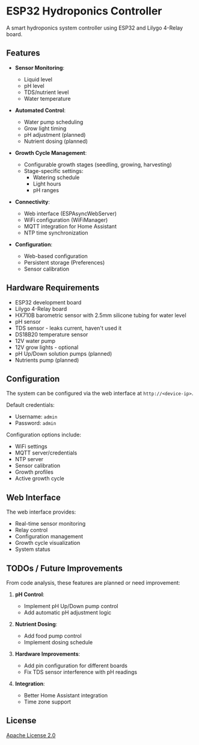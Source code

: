 # ESP32 Hydroponics Controller

A smart hydroponics system controller using ESP32 and Lilygo 4-Relay board.

## Features

- **Sensor Monitoring**:
  - Liquid level 
  - pH level 
  - TDS/nutrient level 
  - Water temperature

- **Automated Control**:
  - Water pump scheduling
  - Grow light timing
  - pH adjustment (planned)
  - Nutrient dosing (planned)

- **Growth Cycle Management**:
  - Configurable growth stages (seedling, growing, harvesting)
  - Stage-specific settings:
    - Watering schedule
    - Light hours
    - pH ranges

- **Connectivity**:
  - Web interface (ESPAsyncWebServer)
  - WiFi configuration (WiFiManager)
  - MQTT integration for Home Assistant
  - NTP time synchronization

- **Configuration**:
  - Web-based configuration
  - Persistent storage (Preferences)
  - Sensor calibration

## Hardware Requirements

- ESP32 development board
- Lilygo 4-Relay board
- HX710B barometric sensor with 2.5mm silicone tubing for water level
- pH sensor
- TDS sensor - leaks current, haven't used it
- DS18B20 temperature sensor
- 12V water pump
- 12V grow lights - optional
- pH Up/Down solution pumps (planned)
- Nutrients pump (planned)

## Configuration

The system can be configured via the web interface at `http://<device-ip>`.

Default credentials:
- Username: `admin`
- Password: `admin`

Configuration options include:
- WiFi settings
- MQTT server/credentials
- NTP server
- Sensor calibration
- Growth profiles
- Active growth cycle

## Web Interface

The web interface provides:
- Real-time sensor monitoring
- Relay control
- Configuration management
- Growth cycle visualization
- System status

## TODOs / Future Improvements

From code analysis, these features are planned or need improvement:

1. **pH Control**:
   - Implement pH Up/Down pump control
   - Add automatic pH adjustment logic

2. **Nutrient Dosing**:
   - Add food pump control
   - Implement dosing schedule

3. **Hardware Improvements**:
   - Add pin configuration for different boards
   - Fix TDS sensor interference with pH readings

4. **Integration**:
   - Better Home Assistant integration
   - Time zone support

## License

[Apache License 2.0](LICENSE)
